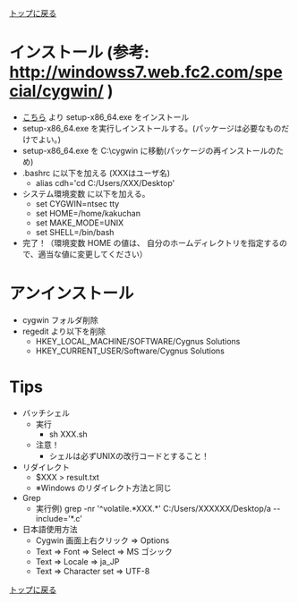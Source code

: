 [トップに戻る](../index.md)

# インストール (参考: http://windowss7.web.fc2.com/special/cygwin/ )
- [こちら](http://cygwin.com/install.html) より setup-x86\_64.exe をインストール
- setup-x86\_64.exe を実行しインストールする。(パッケージは必要なものだけでよい。)
- setup-x86\_64.exe を C:\cygwin に移動(パッケージの再インストールのため)
- .bashrc に以下を加える (XXXはユーザ名)
	- alias cdh='cd C:/Users/XXX/Desktop'
- システム環境変数 に以下を加える。
	- set CYGWIN=ntsec tty
	- set HOME=/home/kakuchan
	- set MAKE\_MODE=UNIX
	- set SHELL=/bin/bash
- 完了！（環境変数 HOME の値は、 自分のホームディレクトリを指定するので、適当な値に変更してください）

# アンインストール
- cygwin フォルダ削除
- regedit より以下を削除
	- HKEY\_LOCAL\_MACHINE/SOFTWARE/Cygnus Solutions
	- HKEY\_CURRENT\_USER/Software/Cygnus Solutions
	
# Tips
- バッチシェル
	- 実行
		- sh XXX.sh
	- 注意！
		- シェルは必ずUNIXの改行コードとすること！
- リダイレクト
	- $XXX > result.txt
	- ※Windows のリダイレクト方法と同じ
- Grep
	- 実行例) grep -nr '^volatile.\*XXX.\*' C:/Users/XXXXXX/Desktop/a --include='\*.c'
- 日本語使用方法
	- Cygwin 画面上右クリック ⇒ Options
	- Text ⇒ Font ⇒ Select ⇒ MS ゴシック
	- Text ⇒ Locale ⇒ ja\_JP
	- Text ⇒ Character set ⇒ UTF-8

[トップに戻る](../index.md)
